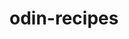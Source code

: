 # odin-recipes
<!-- This project test your ability to make a simple website that includes paragraphs, headers, list(both ordered and unordered), 
     links and images. -->